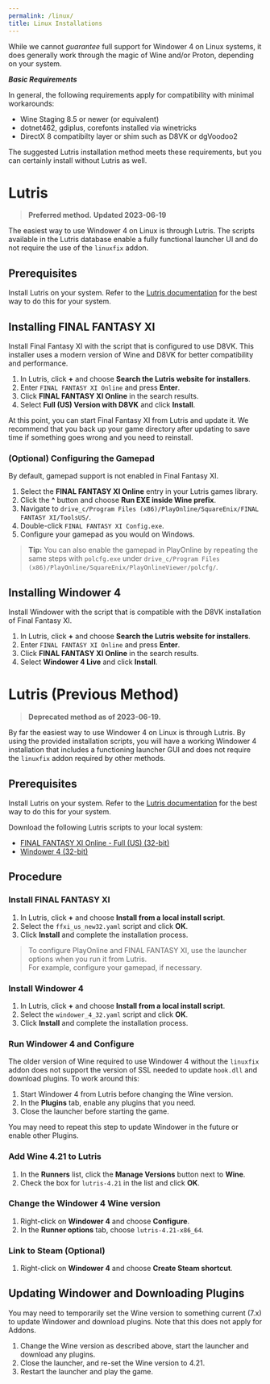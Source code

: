 ```yaml
---
permalink: /linux/
title: Linux Installations
---
```


While we cannot *guarantee* full support for Windower 4 on Linux systems, it does generally work through the magic of Wine and/or Proton, depending on your system.

***Basic Requirements***

In general, the following requirements apply for compatibility with minimal workarounds:
* Wine Staging 8.5 or newer (or equivalent)
* dotnet462, gdiplus, corefonts installed via winetricks
* DirectX 8 compatibilty layer or shim such as D8VK or dgVoodoo2

The suggested Lutris installation method meets these requirements, but you can certainly install without Lutris as well.

# Lutris

> **Preferred method.**
> **Updated 2023-06-19**

The easiest way to use Windower 4 on Linux is through Lutris. The scripts available in the Lutris database enable a fully functional launcher UI and do not require the use of the `linuxfix` addon.

## Prerequisites
Install Lutris on your system. Refer to the [Lutris documentation](https://lutris.net/downloads) for the best way to do this for your system.

## Installing FINAL FANTASY XI
Install Final Fantasy XI with the script that is configured to use D8VK. This installer uses a modern version of Wine and D8VK for better compatibility and performance.

1. In Lutris, click **+** and choose **Search the Lutris website for installers**.
1. Enter `FINAL FANTASY XI Online` and press **Enter**.
1. Click **FINAL FANTASY XI Online** in the search results.
1. Select **Full (US) Version with D8VK** and click **Install**.

At this point, you can start Final Fantasy XI from Lutris and update it. We recommend that you back up your game directory after updating  to save time if something goes wrong and you need to reinstall.

### (Optional) Configuring the Gamepad
By default, gamepad support is not enabled in Final Fantasy XI.

1. Select the **FINAL FANTASY XI Online** entry in your Lutris games library.
1. Click the **^** button and choose **Run EXE inside Wine prefix**.
1. Navigate to `drive_c/Program Files (x86)/PlayOnline/SquareEnix/FINAL FANTASY XI/ToolsUS/`.
1. Double-click `FINAL FANTASY XI Config.exe`.
1. Configure your gamepad as you would on Windows.

> **Tip:** You can also enable the gamepad in PlayOnline by repeating the same steps with `polcfg.exe` under `drive_c/Program Files (x86)/PlayOnline/SquareEnix/PlayOnlineViewer/polcfg/`.

## Installing Windower 4
Install Windower with the script that is compatible with the D8VK installation of Final Fantasy XI.
1. In Lutris, click **+** and choose **Search the Lutris website for installers**.
1. Enter `FINAL FANTASY XI Online` and press **Enter**.
1. Click **FINAL FANTASY XI Online** in the search results.
1. Select **Windower 4 Live** and click **Install**.

# Lutris (Previous Method)

> **Deprecated method as of 2023-06-19.**

By far the easiest way to use Windower 4 on Linux is through Lutris. By using the provided installation scripts, you will have a working Windower 4 installation that includes a functioning launcher GUI and does not require the `linuxfix` addon required by other methods.

## Prerequisites
Install Lutris on your system. Refer to the [Lutris documentation](https://lutris.net/downloads) for the best way to do this for your system.

Download the following Lutris scripts to your local system:
- [FINAL FANTASY XI Online - Full (US) (32-bit)](https://cdn.discordapp.com/attachments/1003467859260870676/1028065002000756886/ffxi_us_new32.yaml)
- [Windower 4 (32-bit)](https://cdn.discordapp.com/attachments/1003467859260870676/1028065001648431144/windower_4_32.yaml)

## Procedure
### Install FINAL FANTASY XI
1. In Lutris, click **+** and choose **Install from a local install script**.
2. Select the `ffxi_us_new32.yaml` script and click **OK**.
3. Click **Install** and complete the installation process.
> To configure PlayOnline and FINAL FANTASY XI, use the launcher options when you run it from Lutris. <br/>For example, configure your gamepad, if necessary.

### Install Windower 4
1. In Lutris, click **+** and choose **Install from a local install script**.
2. Select the `windower_4_32.yaml` script and click **OK**.
3. Click **Install** and complete the installation process.

### Run Windower 4 and Configure
The older version of Wine required to use Windower 4 without the `linuxfix` addon does not support the version of SSL needed to update `hook.dll` and download plugins. To work around this:
1. Start Windower 4 from Lutris before changing the Wine version.
2. In the **Plugins** tab, enable any plugins that you need.
3. Close the launcher before starting the game.

You may need to repeat this step to update Windower in the future or enable other Plugins.

### Add Wine 4.21 to Lutris
1. In the **Runners** list, click the **Manage Versions** button next to **Wine**.
2. Check the box for `lutris-4.21` in the list and click **OK**.

### Change the Windower 4 Wine version
1. Right-click on **Windower 4** and choose **Configure**.
2. In the **Runner options** tab, choose `lutris-4.21-x86_64`.

### Link to Steam (Optional)
1. Right-click on **Windower 4** and choose **Create Steam shortcut**.

## Updating Windower and Downloading Plugins
You may need to temporarily set the Wine version to something current (7.x) to update Windower and download plugins. Note that this does not apply for Addons.

1. Change the Wine version as described above, start the launcher and download any plugins.
2. Close the launcher, and re-set the Wine version to 4.21.
3. Restart the launcher and play the game.
